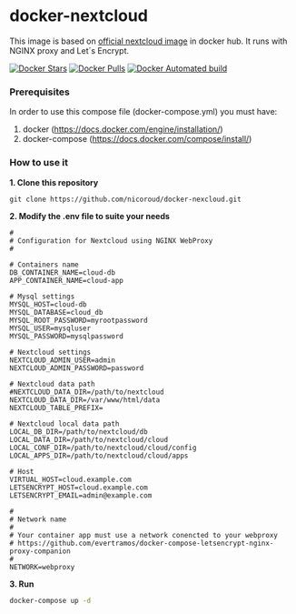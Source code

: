# docker-nextcloud

This image is based on [official nextcloud image](https://hub.docker.com/r/library/nextcloud/) in docker hub.
It runs with NGINX proxy and Let´s Encrypt.


[![Docker Stars](https://img.shields.io/docker/stars/nicoroud/docker-nextcloud.svg)](https://hub.docker.com/r/nicoroud/docker-nextcloud/)
[![Docker Pulls](https://img.shields.io/docker/pulls/nicoroud/docker-nextcloud.svg)](https://hub.docker.com/r/nicoroud/docker-nextcloud/)
[![Docker Automated build](https://img.shields.io/docker/automated/nicoroud/docker-nextcloud.svg)](https://hub.docker.com/r/nicoroud/docker-nextcloud)


### Prerequisites
In order to use this compose file (docker-compose.yml) you must have:

1. docker (https://docs.docker.com/engine/installation/)
2. docker-compose (https://docs.docker.com/compose/install/)

### How to use it
**1. Clone this repository**

```shell
git clone https://github.com/nicoroud/docker-nexcloud.git
```

**2. Modify the .env file to suite your needs**

```shell
#
# Configuration for Nextcloud using NGINX WebProxy
#

# Containers name
DB_CONTAINER_NAME=cloud-db
APP_CONTAINER_NAME=cloud-app

# Mysql settings
MYSQL_HOST=cloud-db
MYSQL_DATABASE=cloud_db
MYSQL_ROOT_PASSWORD=myrootpassword
MYSQL_USER=mysqluser
MYSQL_PASSWORD=mysqlpassword

# Nextcloud settings
NEXTCLOUD_ADMIN_USER=admin
NEXTCLOUD_ADMIN_PASSWORD=password

# Nextcloud data path
#NEXTCLOUD_DATA_DIR=/path/to/nextcloud
NEXTCLOUD_DATA_DIR=/var/www/html/data
NEXTCLOUD_TABLE_PREFIX=

# Nextcloud local data path
LOCAL_DB_DIR=/path/to/nextcloud/db
LOCAL_DATA_DIR=/path/to/nextcloud/cloud
LOCAL_CONF_DIR=/path/to/nextcloud/cloud/config
LOCAL_APPS_DIR=/path/to/nextcloud/cloud/apps

# Host 
VIRTUAL_HOST=cloud.example.com
LETSENCRYPT_HOST=cloud.example.com
LETSENCRYPT_EMAIL=admin@example.com

#
# Network name
# 
# Your container app must use a network conencted to your webproxy 
# https://github.com/evertramos/docker-compose-letsencrypt-nginx-proxy-companion
#
NETWORK=webproxy
```

**3. Run**

```bash
docker-compose up -d
```

